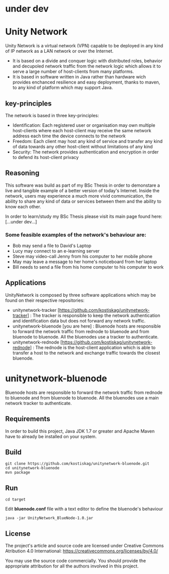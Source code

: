 # under dev

# Unity Network
Unity Network is a virtual network (VPN) capable to be deployed in any kind of IP network as a LAN network or over the Internet.

* It is based on a divide and conquer logic with distributed roles, behavior and decupoled network traffic from the network logic which allows it to serve a large number of host-clients from many platforms.
* It is based in software written in Java rather than hardware wich provides enchanced resilience and easy deployment, thanks to maven, to any kind of platform which may support Java.

## key-principles
The network is based in three key-principles:

* <bold>Identification</bold>: Each registered user or organisation may own multiple host-clients where each host-client may receive the same network address each time the device connects to the network
* <bold>Freedom</bold>: Each client may host any kind of service and transfer any kind of data towards any other host-client without limitations of any kind
* <bold>Security</bold>: The network provides authentication and encryption in order to defend its host-client privacy

## Reasoning
This software was build as part of my BSc Thesis in order to demonstare a live and tangible example of a better version of today's Internet. Inside the network, users may experience a much more vivid communication, the ability to share any kind of data or services between them and the ability to know each other. 

In order to learn/study my BSc Thesis please visit its main page found here:
[...under dev...]

### Some feasible examples of the network's behaviour are:
* Bob may send a file to David's Laptop
* Lucy may connect to an e-learning server
* Steve may video-call Jenny from his computer to her mobile phone
* May may leave a message to her home's noticeboard from her laptop
* Bill needs to send a file from his home computer to his computer to work

## Applications
UnityNetwork is composed by three software applications which may be found on their respective repositories:
* unitynetwork-tracker  [https://github.com/kostiskag/unitynetwork-tracker] : The tracker is responsible to keep the network authentication and identification data but does not forward any network traffic.
* unitynetwork-bluenode [you are here] : Bluenode hosts are responsible to forward the network traffic from rednode to bluenode and from bluenode to bluenode. All the bluenodes use a tracker to authenticate.
* unitynetwork-rednode  [https://github.com/kostiskag/unitynetwork-rednode] : The rednode is the host-client application which is able to transfer a host to the network and exchange traffic towards the closest bluenode.

# unitynetwork-bluenode
Bluenode hosts are responsible to forward the network traffic from rednode to bluenode and from bluenode to bluenode. All the bluenodes use a main network tracker to authenticate.

## Requirements
In order to build this project, Java JDK 1.7 or greater and Apache Maven have to already be installed on your system.

## Build
```
git clone https://github.com/kostiskag/unitynetwork-bluenode.git
cd unitynetwork-bluenode
mvn package
```

## Run
```
cd target
```
Edit **bluenode.conf** file with a text editor to define the bluenode's behaviour
```
java -jar UnityNetwork_BlueNode-1.0.jar 
```

## License
The project's article and source code are licensed under Creative Commons Atribution 4.0 International: https://creativecommons.org/licenses/by/4.0/

You may use the source code commercially. You should provide the appropriate attribution for all the authors involved in this project.
